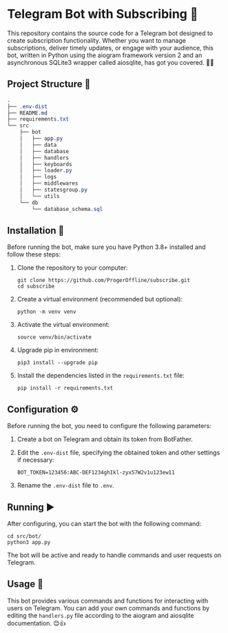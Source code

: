 # Telegram Bot with Subscribing 🤖

This repository contains the source code for a Telegram bot designed to create subscription functionality. Whether you want to manage subscriptions, deliver timely updates, or engage with your audience, this bot, written in Python using the aiogram framework version 2 and an asynchronous SQLite3 wrapper called aiosqlite, has got you covered. 🤖📱

## Project Structure 📂

```css
.
├── .env-dist
├── README.md
├── requirements.txt
└── src
    ├── bot
    │   ├── app.py
    │   ├── data
    │   ├── database
    │   ├── handlers
    │   ├── keyboards
    │   ├── loader.py
    │   ├── logs
    │   ├── middlewares
    │   ├── statesgroup.py
    │   └── utils
    └── db
        └── database_schema.sql
```

## Installation 🚀

Before running the bot, make sure you have Python 3.8+ installed and follow these steps:

1. Clone the repository to your computer:
   ```shell
   git clone https://github.com/ProgerOffline/subscribe.git
   cd subscribe
   ```

2. Create a virtual environment (recommended but optional):
   ```shell
   python -m venv venv
   ```

3. Activate the virtual environment:
   ```shell
   source venv/bin/activate
   ```

4. Upgrade pip in environment:
   ```shell
   pip3 install --upgrade pip
   ```

5. Install the dependencies listed in the `requirements.txt` file:
   ```shell
   pip install -r requirements.txt
   ```

## Configuration ⚙️

Before running the bot, you need to configure the following parameters:

1. Create a bot on Telegram and obtain its token from BotFather.

2. Edit the `.env-dist` file, specifying the obtained token and other settings if necessary:
    ```env
    BOT_TOKEN=123456:ABC-DEF1234ghIkl-zyx57W2v1u123ew11
    ```
3. Rename the `.env-dist` file to `.env`.

## Running ▶️

After configuring, you can start the bot with the following command:
```shell
cd src/bot/
python3 app.py
```

The bot will be active and ready to handle commands and user requests on Telegram.

## Usage 📝

This bot provides various commands and functions for interacting with users on Telegram. You can add your own commands and functions by editing the `handlers.py` file according to the aiogram and aiosqlite documentation. 😊👍
